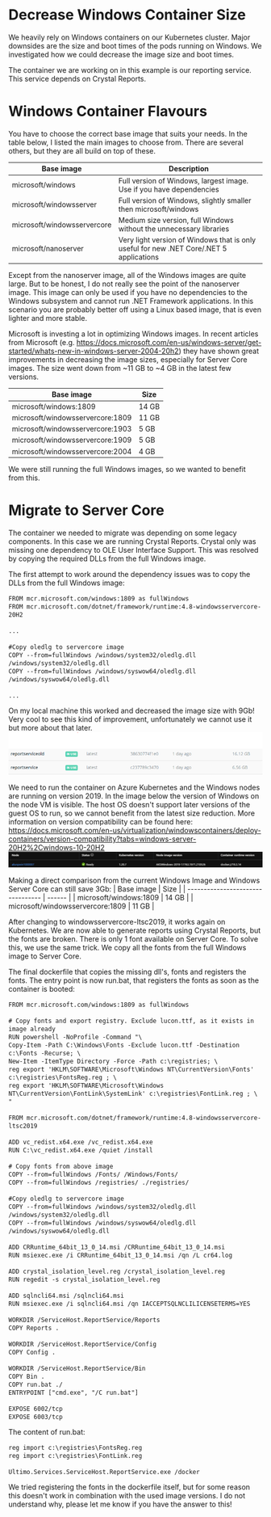 # Decrease Windows Container Size

We heavily rely on Windows containers on our Kubernetes cluster. Major downsides are the size and boot times of the pods running on Windows. We investigated how we could decrease the image size and boot times.

The container we are working on in this example is our reporting service. This service depends on Crystal Reports.

# Windows Container Flavours

You have to choose the correct base image that suits your needs. In the table below, I listed the main images to choose from. There are several others, but they are all build on top of these.

| Base image                   | Description   |
| ---------------------------- | ------ |
| microsoft/windows            | Full version of Windows, largest image. Use if you have dependencies  |
| microsoft/windowsserver      | Full version of Windows, slightly smaller then microsoft/windows |
| microsoft/windowsservercore  | Medium size version, full Windows without the unnecessary libraries |
| microsoft/nanoserver         | Very light version of Windows that is only useful for new .NET Core/.NET 5 applications |

Except from the nanoserver image, all of the Windows images are quite large. But to be honest, I do not really see the point of the nanoserver image. This image can only be used if you have no dependencies to the Windows subsystem and cannot run .NET Framework applications. In this scenario you are probably better off using a Linux based image, that is even lighter and more stable.

Microsoft is investing a lot in optimizing Windows images. In recent articles from Microsoft (e.g. https://docs.microsoft.com/en-us/windows-server/get-started/whats-new-in-windows-server-2004-20h2) they have shown great improvements in decreasing the image sizes, especially for Server Core images. The size went down from ~11 GB to ~4 GB in the latest few versions.

| Base image                        | Size   |
| --------------------------------- | ------ |
| microsoft/windows:1809            | 14 GB  |
| microsoft/windowsservercore:1809  | 11 GB  |
| microsoft/windowsservercore:1903  | 5 GB  |
| microsoft/windowsservercore:1909  | 5 GB  |
| microsoft/windowsservercore:2004  | 4 GB  |

We were still running the full Windows images, so we wanted to benefit from this.

# Migrate to Server Core

The container we needed to migrate was depending on some legacy components. In this case we are running Crystal Reports. Crystal only was missing one dependency to OLE User Interface Support. This was resolved by copying the required DLLs from the full Windows image.

The first attempt to work around the dependency issues was to copy the DLLs from the full Windows image:
```
FROM mcr.microsoft.com/windows:1809 as fullWindows
FROM mcr.microsoft.com/dotnet/framework/runtime:4.8-windowsservercore-20H2

...

#Copy oledlg to servercore image
COPY --from=fullWindows /windows/system32/oledlg.dll /windows/system32/oledlg.dll
COPY --from=fullWindows /windows/syswow64/oledlg.dll /windows/syswow64/oledlg.dll

...
```

On my local machine this worked and decreased the image size with 9Gb! Very cool to see this kind of improvement, unfortunately we cannot use it but more about that later.
![Results attempt 1](ImageSizeCompare1.png)

We need to run the container on Azure Kubernetes and the Windows nodes are running on version 2019. In the image below the version of Windows on the node VM is visible. The host OS doesn't support later versions of the guest OS to run, so we cannot benefit from the latest size reduction. More information on version compatibility can be found here: https://docs.microsoft.com/en-us/virtualization/windowscontainers/deploy-containers/version-compatibility?tabs=windows-server-20H2%2Cwindows-10-20H2
![Host OS](NodeVersion.png)

Making a direct comparison from the current Windows Image and Windows Server Core can still save 3Gb:
| Base image                        | Size   |
| --------------------------------- | ------ |
| microsoft/windows:1809            | 14 GB  |
| microsoft/windowsservercore:1809  | 11 GB  |


After changing to windowsservercore-ltsc2019, it works again on Kubernetes. We are now able to generate reports using Crystal Reports, but the fonts are broken. There is only 1 font available on Server Core. To solve this, we use the same trick. We copy all the fonts from the full Windows image to Server Core.

The final dockerfile that copies the missing dll's, fonts and registers the fonts. The entry point is now run.bat, that registers the fonts as soon as the container is booted:
```
FROM mcr.microsoft.com/windows:1809 as fullWindows

# Copy fonts and export registry. Exclude lucon.ttf, as it exists in image already
RUN powershell -NoProfile -Command "\
Copy-Item -Path C:\Windows\Fonts -Exclude lucon.ttf -Destination c:\Fonts -Recurse; \
New-Item -ItemType Directory -Force -Path c:\registries; \
reg export 'HKLM\SOFTWARE\Microsoft\Windows NT\CurrentVersion\Fonts' c:\registries\FontsReg.reg ; \
reg export 'HKLM\SOFTWARE\Microsoft\Windows NT\CurrentVersion\FontLink\SystemLink' c:\registries\FontLink.reg ; \
"

FROM mcr.microsoft.com/dotnet/framework/runtime:4.8-windowsservercore-ltsc2019

ADD vc_redist.x64.exe /vc_redist.x64.exe
RUN C:\vc_redist.x64.exe /quiet /install

# Copy fonts from above image
COPY --from=fullWindows /Fonts/ /Windows/Fonts/
COPY --from=fullWindows /registries/ ./registries/

#Copy oledlg to servercore image
COPY --from=fullWindows /windows/system32/oledlg.dll /windows/system32/oledlg.dll
COPY --from=fullWindows /windows/syswow64/oledlg.dll /windows/syswow64/oledlg.dll

ADD CRRuntime_64bit_13_0_14.msi /CRRuntime_64bit_13_0_14.msi
RUN msiexec.exe /i CRRuntime_64bit_13_0_14.msi /qn /L cr64.log

ADD crystal_isolation_level.reg /crystal_isolation_level.reg
RUN regedit -s crystal_isolation_level.reg

ADD sqlncli64.msi /sqlncli64.msi
RUN msiexec.exe /i sqlncli64.msi /qn IACCEPTSQLNCLILICENSETERMS=YES

WORKDIR /ServiceHost.ReportService/Reports
COPY Reports .

WORKDIR /ServiceHost.ReportService/Config
COPY Config .

WORKDIR /ServiceHost.ReportService/Bin
COPY Bin .
COPY run.bat ./
ENTRYPOINT ["cmd.exe", "/C run.bat"]

EXPOSE 6002/tcp
EXPOSE 6003/tcp
```

The content of run.bat:
```
reg import c:\registries\FontsReg.reg
reg import c:\registries\FontLink.reg

Ultimo.Services.ServiceHost.ReportService.exe /docker
```

We tried registering the fonts in the dockerfile itself, but for some reason this doesn't work in combination with the used image versions. I do not understand why, please let me know if you have the answer to this!

